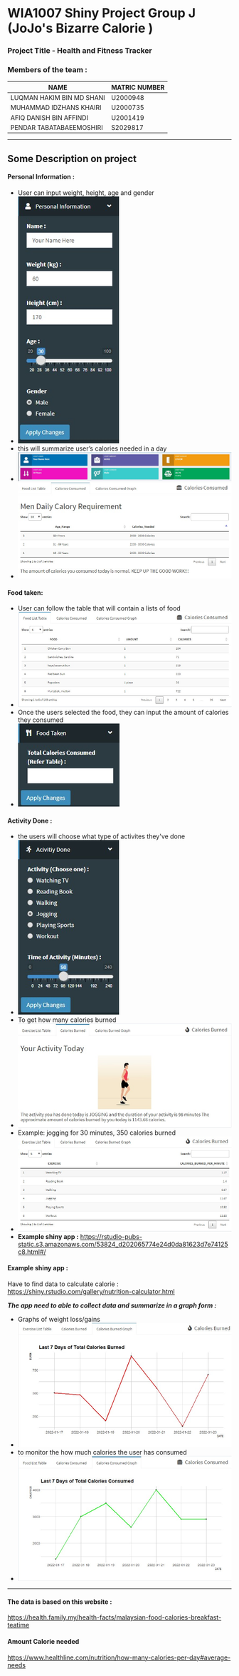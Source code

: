# WIA1007 Shiny Project Group J (JoJo's Bizarre Calorie )
### Project Title - Health and Fitness Tracker


### Members of the team :
|         **NAME**          | **MATRIC NUMBER** |
|---------------------------|-------------------|
| LUQMAN HAKIM BIN MD SHANI |      U2000948     |
| MUHAMMAD IDZHANS KHAIRI   |      U2000735     |
| AFIQ DANISH BIN AFFINDI   |      U2001419     |
| PENDAR TABATABAEEMOSHIRI  |      S2029817     |

---
## Some Description on project

#### Personal Information :
 - User can input weight, height, age and gender
 - ![](https://github.com/IdzhansKhairi/HealthAndFitnessApps/blob/main/Media/personal%20information.jpg)
 - this will summarize user’s calories needed in a day
 - ![](https://github.com/IdzhansKhairi/HealthAndFitnessApps/blob/main/Media/dashboard.jpg)
 - ![](https://github.com/IdzhansKhairi/HealthAndFitnessApps/blob/main/Media/Calorie%20Requirement%20.jpg)

#### Food taken: 
- User can follow the table that will contain a lists of food
- ![](https://github.com/IdzhansKhairi/HealthAndFitnessApps/blob/main/Media/foodlist%20table.jpg)
- Once the users selected the food, they can input the amount of calories they consumed
- ![](https://github.com/IdzhansKhairi/HealthAndFitnessApps/blob/main/Media/food%20taken.jpg)


#### Activity Done :
- the users will choose what type of activites they've done
- ![](https://github.com/IdzhansKhairi/HealthAndFitnessApps/blob/main/Media/Activity%20Done.jpg)
- To get how many calories burned
- ![](https://github.com/IdzhansKhairi/HealthAndFitnessApps/blob/main/Media/Calories%20burned.jpg)
- Example: jogging for 30 minutes, 350 calories burned 
- ![](https://github.com/IdzhansKhairi/HealthAndFitnessApps/blob/main/Media/Exercise%20List%20Table.jpg)
- **Example shiny app :** https://rstudio-pubs-static.s3.amazonaws.com/53824_d202065774e24d0da81623d7e74125c8.html#/



#### **Example shiny app :**
Have to find data to calculate calorie : https://shiny.rstudio.com/gallery/nutrition-calculator.html


_**The app need to able to collect data and summarize in a graph form :**_
- Graphs of weight loss/gains
- ![](https://github.com/IdzhansKhairi/HealthAndFitnessApps/blob/main/Media/Calories%20Burned%20Graph.jpg)
- to monitor the how much calories the user has consumed
- ![](https://github.com/IdzhansKhairi/HealthAndFitnessApps/blob/main/Media/Calories%20Consumed%20Graph.jpg)
---

#### The data is based on this website :
https://health.family.my/health-facts/malaysian-food-calories-breakfast-teatime

#### Amount Calorie needed
https://www.healthline.com/nutrition/how-many-calories-per-day#average-needs


